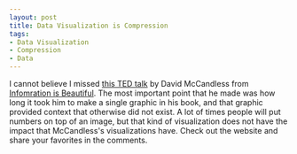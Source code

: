 ```yaml
---
layout: post
title: Data Visualization is Compression
tags:
- Data Visualization
- Compression
- Data
---
```

I cannot believe I missed [this TED talk](http://www.ted.com/talks/david_mccandless_the_beauty_of_data_visualization) by David McCandless from [Infomration is Beautiful](http://www.informationisbeautiful.net). The most important point that he made was how long it took him to make a single graphic in his book, and that graphic provided context that otherwise did not exist. A lot of times people will put numbers on top of an image, but that kind of visualization does not have the impact that McCandless's visualizations have. Check out the website and share your favorites in the comments.
